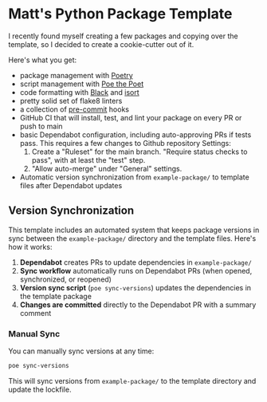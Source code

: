 # Matt's Python Package Template

I recently found myself creating a few packages and copying over the template, so I decided to create a cookie-cutter out of it.

Here's what you get:

- package management with [Poetry](https://python-poetry.org/)
- script management with [Poe the Poet](https://poethepoet.natn.io/index.html)
- code formatting with [Black](https://black.readthedocs.io/en/stable) and [isort](https://pycqa.github.io/isort/)
- pretty solid set of flake8 linters
- a collection of [pre-commit](https://pre-commit.com/) hooks
- GitHub CI that will install, test, and lint your package on every PR or push to main
- basic Dependabot configuration, including auto-approving PRs if tests pass. This requires a few changes to Github repository Settings:
  1. Create a "Ruleset" for the main branch. "Require status checks to pass", with at least the "test" step.
  2. "Allow auto-merge" under "General" settings.
- Automatic version synchronization from `example-package/` to template files after Dependabot updates

## Version Synchronization

This template includes an automated system that keeps package versions in sync between the `example-package/` directory and the template files. Here's how it works:

1. **Dependabot** creates PRs to update dependencies in `example-package/`
2. **Sync workflow** automatically runs on Dependabot PRs (when opened, synchronized, or reopened)
3. **Version sync script** (`poe sync-versions`) updates the dependencies in the template package
4. **Changes are committed** directly to the Dependabot PR with a summary comment

### Manual Sync

You can manually sync versions at any time:

```bash
poe sync-versions
```

This will sync versions from `example-package/` to the template directory and update the lockfile.
